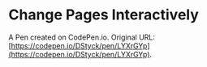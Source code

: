 # Change Pages Interactively

A Pen created on CodePen.io. Original URL: [https://codepen.io/DStyck/pen/LYXrGYp](https://codepen.io/DStyck/pen/LYXrGYp).

